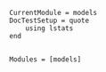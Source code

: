 ```@meta
CurrentModule = models
DocTestSetup = quote
    using lstats
end
```
```@contents
```
```@autodocs
Modules = [models]
```

